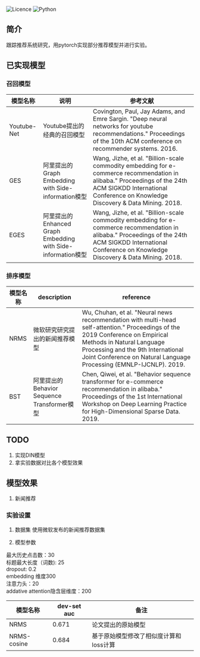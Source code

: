 ![Licence](https://img.shields.io/github/license/lawRossi/recommendation)
![Python](https://img.shields.io/badge/Python->=3.6-blue)

## 简介
跟踪推荐系统研究，用pytorch实现部分推荐模型并进行实验。

## 已实现模型

### 召回模型

|模型名称| 说明| 参考文献|
| --  | -- | -- |
Youtube-Net | Youtube提出的经典的召回模型 | Covington, Paul, Jay Adams, and Emre Sargin. "Deep neural networks for youtube recommendations." Proceedings of the 10th ACM conference on recommender systems. 2016.
GES | 阿里提出的Graph Embedding with Side-information模型 | Wang, Jizhe, et al. "Billion-scale commodity embedding for e-commerce recommendation in alibaba." Proceedings of the 24th ACM SIGKDD International Conference on Knowledge Discovery & Data Mining. 2018.
EGES | 阿里提出的Enhanced Graph Embedding with Side-information模型 |Wang, Jizhe, et al. "Billion-scale commodity embedding for e-commerce recommendation in alibaba." Proceedings of the 24th ACM SIGKDD International Conference on Knowledge Discovery & Data Mining. 2018.



### 排序模型

模型名称| description| reference
| --  | -- | -- |
NRMS | 微软研究研究提出的新闻推荐模型 | Wu, Chuhan, et al. "Neural news recommendation with multi-head self-attention." Proceedings of the 2019 Conference on Empirical Methods in Natural Language Processing and the 9th International Joint Conference on Natural Language Processing (EMNLP-IJCNLP). 2019.
BST | 阿里提出的Behavior Sequence Transformer模型|Chen, Qiwei, et al. "Behavior sequence transformer for e-commerce recommendation in alibaba." Proceedings of the 1st International Workshop on Deep Learning Practice for High-Dimensional Sparse Data. 2019.

## TODO
1. 实现DIN模型
2. 拿实验数据对比各个模型效果

## 模型效果

1. 新闻推荐

### 实验设置
1. 数据集
使用微软发布的新闻推荐数据集


2. 模型参数

最大历史点击数：30  
标题最大长度（词数): 25  
dropout: 0.2  
embedding 维度300  
注意力头：20  
addative attention隐含层维度：200  


模型名称|dev-set auc|备注
--| -- | --
NRMS| 0.671 |论文提出的原始模型
NRMS-cosine| 0.684 | 基于原始模型修改了相似度计算和loss计算
